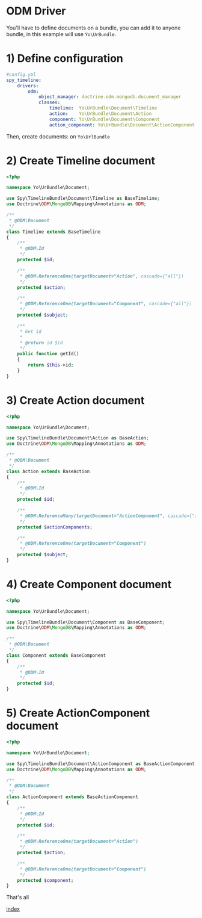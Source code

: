 ODM Driver
==========

You'll have to define documents on a bundle, you can add it to anyone bundle, in this example will use `Yo\UrBundle`.

# 1) Define configuration

```yml
#config.yml
spy_timeline:
    drivers:
        odm:
            object_manager: doctrine.odm.mongodb.document_manager
            classes:
                timeline:  Yo\UrBundle\Document\Timeline
                action:    Yo\UrBundle\Document\Action
                component: Yo\UrBundle\Document\Component
                action_component: Yo\UrBundle\Document\ActionComponent
```

Then, create documents: on `Yo\UrlBundle`

# 2) Create Timeline document

```php
<?php

namespace Yo\UrBundle\Document;

use Spy\TimelineBundle\Document\Timeline as BaseTimeline;
use Doctrine\ODM\MongoDB\Mapping\Annotations as ODM;

/**
 * @ODM\Document
 */
class Timeline extends BaseTimeline
{
    /**
     * @ODM\Id
     */
    protected $id;

    /**
     * @ODM\ReferenceOne(targetDocument="Action", cascade={"all"})
     */
    protected $action;

    /**
     * @ODM\ReferenceOne(targetDocument="Component", cascade={"all"})
     */
    protected $subject;

    /**
     * Get id
     *
     * @return id $id
     */
    public function getId()
    {
        return $this->id;
    }
}
```

# 3) Create Action document

```php
<?php

namespace Yo\UrBundle\Document;

use Spy\TimelineBundle\Document\Action as BaseAction;
use Doctrine\ODM\MongoDB\Mapping\Annotations as ODM;

/**
 * @ODM\Document
 */
class Action extends BaseAction
{
    /**
     * @ODM\Id
     */
    protected $id;

    /**
     * @ODM\ReferenceMany(targetDocument="ActionComponent", cascade={"all"})
     */
    protected $actionComponents;

    /**
     * @ODM\ReferenceOne(targetDocument="Component")
     */
    protected $subject;
}
```

# 4) Create Component document

```php
<?php

namespace Yo\UrBundle\Document;

use Spy\TimelineBundle\Document\Component as BaseComponent;
use Doctrine\ODM\MongoDB\Mapping\Annotations as ODM;

/**
 * @ODM\Document
 */
class Component extends BaseComponent
{
    /**
     * @ODM\Id
     */
    protected $id;
}
```

# 5) Create ActionComponent document

```php
<?php

namespace Yo\UrBundle\Document;

use Spy\TimelineBundle\Document\ActionComponent as BaseActionComponent;
use Doctrine\ODM\MongoDB\Mapping\Annotations as ODM;

/**
 * @ODM\Document
 */
class ActionComponent extends BaseActionComponent
{
    /**
     * @ODM\Id
     */
    protected $id;

    /**
     * @ODM\ReferenceOne(targetDocument="Action")
     */
    protected $action;

    /**
     * @ODM\ReferenceOne(targetDocument="Component")
     */
    protected $component;
}
```

That's all

[index](https://github.com/stephpy/timeline-bundle/blob/master/Resources/doc/index.markdown)
